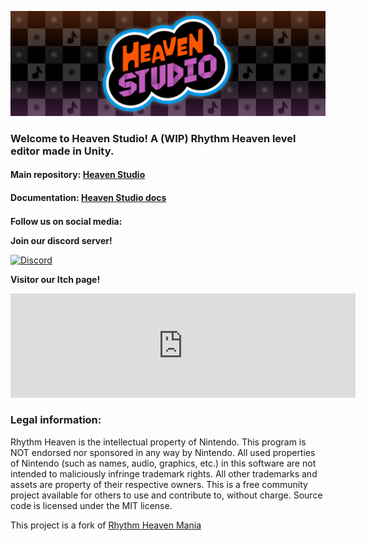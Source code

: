 ![banner](https://github.com/RHeavenStudio/.github/blob/main/profile/HSBanner.png?raw=true)

### Welcome to Heaven Studio! A (WIP) Rhythm Heaven level editor made in Unity.

#### Main repository: [Heaven Studio](https://github.com/RHeavenStudio/HeavenStudio)

#### Documentation: [Heaven Studio docs](https://rheavenstudio.github.io)


**Follow us on social media:** <a href="https://twitter.com/rheavenstudio">
   <img height="16" width="16" src="https://raw.githubusercontent.com/gauravghongde/social-icons/master/SVG/Color/Twitter.svg"/>
</a>

**Join our discord server!**
<p>
  <a href="https://discord.gg/2kdZ8kFyEN">
    <img src="https://img.shields.io/discord/945450048832040980?color=5865F2&label=Heaven%20Studio&logo=discord&logoColor=white" alt="Discord">
  </a>
</p>

**Visitor our Itch page!**
<iframe frameborder="0" src="https://itch.io/embed/2368971?bg_color=000000&amp;fg_color=ffffff&amp;link_color=b563e2&amp;border_color=bd4500" width="552" height="167"><a href="https://rheavenstudio.itch.io/heaven-studio">Heaven Studio by RHeavenStudio</a></iframe>

### Legal information:
Rhythm Heaven is the intellectual property of Nintendo. This program is NOT endorsed nor sponsored in any way by Nintendo. All used properties of Nintendo (such as names, audio, graphics, etc.) in this software are not intended to maliciously infringe trademark rights. All other trademarks and assets are property of their respective owners. This is a free community project available for others to use and contribute to, without charge. Source code is licensed under the MIT license.

This project is a fork of [Rhythm Heaven Mania](https://github.com/Starpelly/RhythmHeavenMania)
